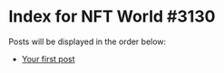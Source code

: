 # Index for NFT World #3130
Posts will be displayed in the order below:

- [Your first post](./001-first.md)

